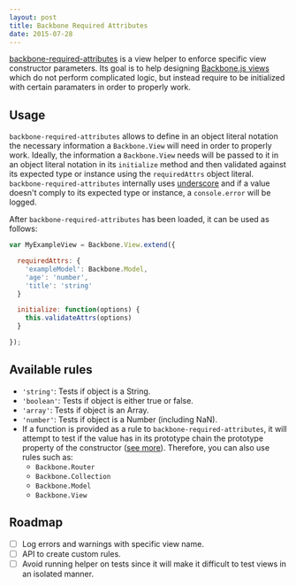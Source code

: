 ```yaml
---
layout: post
title: Backbone Required Attributes
date: 2015-07-28
---
```


[backbone-required-attributes](https://github.com/ubiqua/backbone-required-attributes) is a view helper to enforce specific view constructor parameters. Its goal is to help designing [Backbone.js views](http://backbonejs.org/#View) which do not perform complicated logic, but instead require to be initialized with certain paramaters in order to properly work.

## Usage
``backbone-required-attributes`` allows to define in an object literal notation the necessary information a ``Backbone.View`` will need in order to properly work. Ideally, the information a ``Backbone.View`` needs will be passed to it in an object literal notation in its ``initialize`` method and then validated against its expected type or instance using the ``requiredAttrs`` object literal. ``backbone-required-attributes`` internally uses [underscore](http://underscorejs.org/) and if a value doesn't comply to its expected type or instance, a ``console.error`` will be logged.

After ``backbone-required-attributes`` has been loaded, it can be used as follows:

``` javascript
var MyExampleView = Backbone.View.extend({

  requiredAttrs: {
    'exampleModel': Backbone.Model,
    'age': 'number',
    'title': 'string'
  }

  initialize: function(options) {
    this.validateAttrs(options)
  }

});
```

## Available rules
  - ``'string'``: Tests if object is a String.
  - ``'boolean'``: Tests if object is either true or false.
  - ``'array'``: Tests if object is an Array.
  - ``'number'``: Tests if object is a Number (including NaN).
  - If a function is provided as a rule to ``backbone-required-attributes``, it will attempt to test if the value has in its prototype chain the prototype property of the constructor ([see more](https://developer.mozilla.org/en-US/docs/Web/JavaScript/Reference/Operators/instanceof)). Therefore, you can also use rules such as:
    - ``Backbone.Router``
    - ``Backbone.Collection``
    - ``Backbone.Model``
    - ``Backbone.View``

## Roadmap
  - [ ] Log errors and warnings with specific view name.
  - [ ] API to create custom rules.
  - [ ] Avoid running helper on tests since it will make it difficult to test views in an isolated manner.
